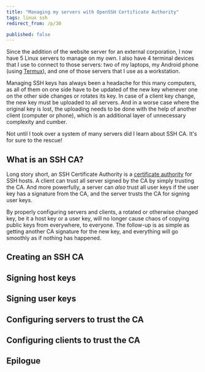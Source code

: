 ```yaml
---
title: "Managing my servers with OpenSSH Certificate Authority"
tags: linux ssh
redirect_from: /p/30

published: false
---
```


Since the addition of the website server for an external corporation, I now have 5 Linux servers to manage on my own. I also have 4 terminal devices that I use to connect to those servers: two of my laptops, my Android phone (using [Termux][termux]), and one of those servers that I use as a workstation.

Managing SSH keys has always been a headache for this many computers, as all of them on one side have to be updated of the new key whenever one on the other side changes or rotates its key. In case of a client key change, the new key must be uploaded to all servers. And in a worse case where the original key is lost, the uploading needs to be done with the help of another client (computer or phone), which is an additional layer of unnecessary complexity and cumber.

Not until I took over a system of many servers did I learn about SSH CA. It's for sure to the rescue!

## What is an SSH CA?

Long story short, an SSH Certificate Authority is a [certificate authority][ca] for SSH hosts. A client can trust all server signed by the CA by simply trusting the CA. And more powerfully, a server can *also* trust all user keys if the user key has a signature from the CA, and the server trusts the CA for signing user keys.

By properly configuring servers and clients, a rotated or otherwise changed key, be it a host key or a user key, will no longer cause chaos of copying public keys from everywhere, to everyone. The follow-up is as simple as getting another CA signature for the new key, and everything will go smoothly as if nothing has happened.

## Creating an SSH CA

## Signing host keys

## Signing user keys

## Configuring servers to trust the CA

## Configuring clients to trust the CA

## Epilogue


  [ca]: https://en.wikipedia.org/wiki/Certificate_authority
  [termux]: https://termux.com/
